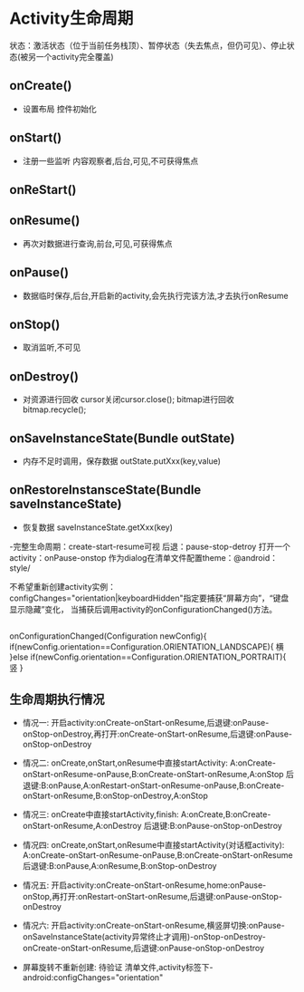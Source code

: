 # Activity生命周期

状态：激活状态（位于当前任务栈顶）、暂停状态（失去焦点，但仍可见）、停止状态(被另一个activity完全覆盖)
## onCreate()
- 设置布局 控件初始化
## onStart()
- 注册一些监听 内容观察者,后台,可见,不可获得焦点
## onReStart()
## onResume()
- 再次对数据进行查询,前台,可见,可获得焦点

## onPause()
- 数据临时保存,后台,开启新的activity,会先执行完该方法,才去执行onResume

## onStop()
- 取消监听,不可见

## onDestroy()
- 对资源进行回收 cursor关闭cursor.close();   bitmap进行回收 bitmap.recycle();
## onSaveInstanceState(Bundle outState)
- 内存不足时调用，保存数据  outState.putXxx(key,value)
## onRestoreInstansceState(Bundle saveInstanceState) 
- 恢复数据  saveInstanceState.getXxx(key)



-完整生命周期：create-start-resume可视
后退：pause-stop-detroy
打开一个activity：onPause-onstop
作为dialog在清单文件配置theme：@android：style/



不希望重新创建activity实例：configChanges="orientation|keyboardHidden"指定要捕获“屏幕方向”，“键盘显示隐藏”变化，
当捕获后调用activity的onConfigurationChanged()方法。
##
onConfigurationChanged(Configuration newConfig){
if(newConfig.orientation==Configuration.ORIENTATION_LANDSCAPE){
横
}else if(newConfig.orientation==Configuration.ORIENTATION_PORTRAIT){
竖
}
## 生命周期执行情况


 * 情况一:
     开启activity:onCreate-onStart-onResume,后退键:onPause-onStop-onDestroy,再打开:onCreate-onStart-onResume,后退键:onPause-onStop-onDestroy
 * 情况二:
     onCreate,onStart,onResume中直接startActivity: A:onCreate-onStart-onResume-onPause,B:onCreate-onStart-onResume,A:onStop
      后退键:B:onPause,A:onRestart-onStart-onResume-onPause,B:onCreate-onStart-onResume,B:onStop-onDestroy,A:onStop
 * 情况三:
      onCreate中直接startActivity,finish: A:onCreate,B:onCreate-onStart-onResume,A:onDestroy
     后退键:B:onPause-onStop-onDestroy
 * 情况四:
    onCreate,onStart,onResume中直接startActivity(对话框activity): A:onCreate-onStart-onResume-onPause,B:onCreate-onStart-onResume
     后退键:B:onPause,A:onResume,B:onStop-onDestroy
 * 情况五:
      开启activity:onCreate-onStart-onResume,home:onPause-onStop,再打开:onRestart-onStart-onResume,后退键:onPause-onStop-onDestroy
 * 情况六:
     开启activity:onCreate-onStart-onResume,横竖屏切换:onPause-onSaveInstanceState(activity异常终止才调用)-onStop-onDestroy-onCreate-onStart-onResume,后退键:onPause-onStop-onDestroy

 * 屏幕旋转不重新创建:   待验证
       清单文件,activity标签下-android:configChanges="orientation"


